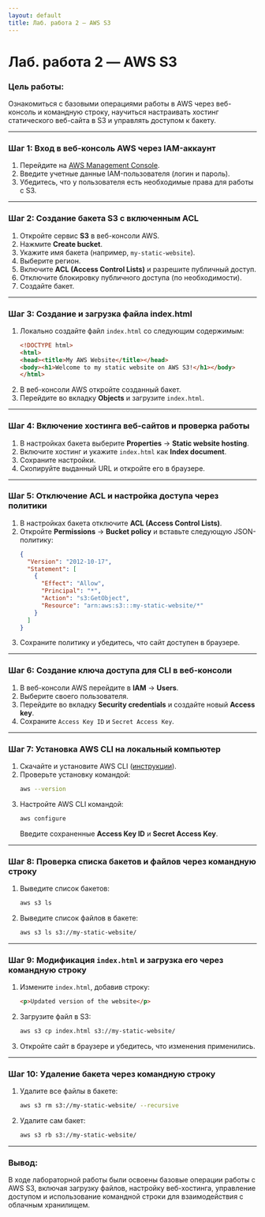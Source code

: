 ```yaml
---
layout: default
title: Лаб. работа 2 — AWS S3
---
```

# Лаб. работа 2 — AWS S3

### **Цель работы:**
Ознакомиться с базовыми операциями работы в AWS через веб-консоль и командную строку, научиться настраивать хостинг статического веб-сайта в S3 и управлять доступом к бакету.

---

### **Шаг 1: Вход в веб-консоль AWS через IAM-аккаунт**
1. Перейдите на [AWS Management Console](https://aws.amazon.com/console/).
2. Введите учетные данные IAM-пользователя (логин и пароль).
3. Убедитесь, что у пользователя есть необходимые права для работы с S3.

---

### **Шаг 2: Создание бакета S3 с включенным ACL**
1. Откройте сервис **S3** в веб-консоли AWS.
2. Нажмите **Create bucket**.
3. Укажите имя бакета (например, `my-static-website`).
4. Выберите регион.
5. Включите **ACL (Access Control Lists)** и разрешите публичный доступ.
6. Отключите блокировку публичного доступа (по необходимости).
7. Создайте бакет.

---

### **Шаг 3: Создание и загрузка файла index.html**
1. Локально создайте файл `index.html` со следующим содержимым:
   ```html
   <!DOCTYPE html>
   <html>
   <head><title>My AWS Website</title></head>
   <body><h1>Welcome to my static website on AWS S3!</h1></body>
   </html>
   ```
2. В веб-консоли AWS откройте созданный бакет.
3. Перейдите во вкладку **Objects** и загрузите `index.html`.

---

### **Шаг 4: Включение хостинга веб-сайтов и проверка работы**
1. В настройках бакета выберите **Properties** → **Static website hosting**.
2. Включите хостинг и укажите `index.html` как **Index document**.
3. Сохраните настройки.
4. Скопируйте выданный URL и откройте его в браузере.

---

### **Шаг 5: Отключение ACL и настройка доступа через политики**
1. В настройках бакета отключите **ACL (Access Control Lists)**.
2. Откройте **Permissions** → **Bucket policy** и вставьте следующую JSON-политику:
   ```json
   {
     "Version": "2012-10-17",
     "Statement": [
       {
         "Effect": "Allow",
         "Principal": "*",
         "Action": "s3:GetObject",
         "Resource": "arn:aws:s3:::my-static-website/*"
       }
     ]
   }
   ```
3. Сохраните политику и убедитесь, что сайт доступен в браузере.

---

### **Шаг 6: Создание ключа доступа для CLI в веб-консоли**
1. В веб-консоли AWS перейдите в **IAM** → **Users**.
2. Выберите своего пользователя.
3. Перейдите во вкладку **Security credentials** и создайте новый **Access key**.
4. Сохраните `Access Key ID` и `Secret Access Key`.

---

### **Шаг 7: Установка AWS CLI на локальный компьютер**
1. Скачайте и установите AWS CLI ([инструкции](https://aws.amazon.com/cli/)).
2. Проверьте установку командой:
   ```sh
   aws --version
   ```
3. Настройте AWS CLI командой:
   ```sh
   aws configure
   ```
   Введите сохраненные **Access Key ID** и **Secret Access Key**.

---

### **Шаг 8: Проверка списка бакетов и файлов через командную строку**
1. Выведите список бакетов:
   ```sh
   aws s3 ls
   ```
2. Выведите список файлов в бакете:
   ```sh
   aws s3 ls s3://my-static-website/
   ```

---

### **Шаг 9: Модификация `index.html` и загрузка его через командную строку**
1. Измените `index.html`, добавив строку:
   ```html
   <p>Updated version of the website</p>
   ```
2. Загрузите файл в S3:
   ```sh
   aws s3 cp index.html s3://my-static-website/
   ```
3. Откройте сайт в браузере и убедитесь, что изменения применились.

---

### **Шаг 10: Удаление бакета через командную строку**
1. Удалите все файлы в бакете:
   ```sh
   aws s3 rm s3://my-static-website/ --recursive
   ```
2. Удалите сам бакет:
   ```sh
   aws s3 rb s3://my-static-website/
   ```

---

### **Вывод:**
В ходе лабораторной работы были освоены базовые операции работы с AWS S3, включая загрузку файлов, настройку веб-хостинга, управление доступом и использование командной строки для взаимодействия с облачным хранилищем.

